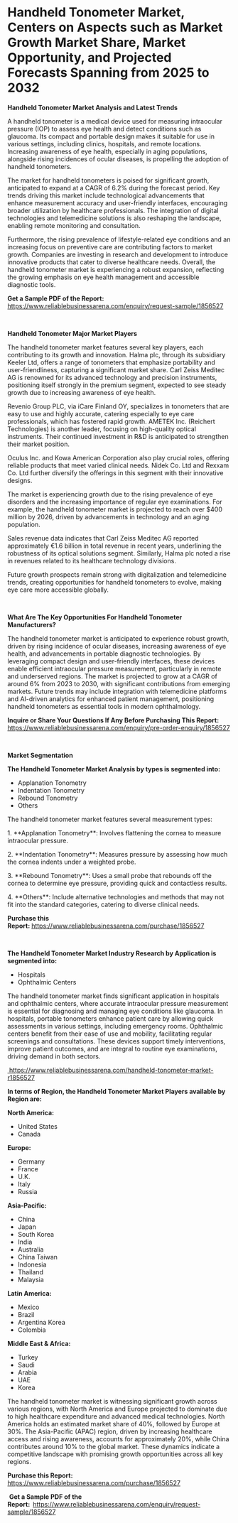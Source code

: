 <p><h1>Handheld Tonometer Market, Centers on Aspects such as Market Growth Market Share, Market Opportunity, and Projected Forecasts Spanning from 2025 to 2032</h1></p><p><strong>Handheld Tonometer Market Analysis and Latest Trends</strong></p>
<p><p>A handheld tonometer is a medical device used for measuring intraocular pressure (IOP) to assess eye health and detect conditions such as glaucoma. Its compact and portable design makes it suitable for use in various settings, including clinics, hospitals, and remote locations. Increasing awareness of eye health, especially in aging populations, alongside rising incidences of ocular diseases, is propelling the adoption of handheld tonometers.</p><p>The market for handheld tonometers is poised for significant growth, anticipated to expand at a CAGR of 6.2% during the forecast period. Key trends driving this market include technological advancements that enhance measurement accuracy and user-friendly interfaces, encouraging broader utilization by healthcare professionals. The integration of digital technologies and telemedicine solutions is also reshaping the landscape, enabling remote monitoring and consultation.</p><p>Furthermore, the rising prevalence of lifestyle-related eye conditions and an increasing focus on preventive care are contributing factors to market growth. Companies are investing in research and development to introduce innovative products that cater to diverse healthcare needs. Overall, the handheld tonometer market is experiencing a robust expansion, reflecting the growing emphasis on eye health management and accessible diagnostic tools.</p></p>
<p><strong>Get a Sample PDF of the Report:&nbsp;</strong> <a href="https://www.reliablebusinessarena.com/enquiry/request-sample/1856527?utm_campaign=2958&utm_medium=2&utm_source=Github&utm_content=ia&utm_term=13042025&utm_id=handheld-tonometer">https://www.reliablebusinessarena.com/enquiry/request-sample/1856527</a></p>
<p>&nbsp;</p>
<p><strong>Handheld Tonometer Major Market Players</strong></p>
<p><p>The handheld tonometer market features several key players, each contributing to its growth and innovation. Halma plc, through its subsidiary Keeler Ltd, offers a range of tonometers that emphasize portability and user-friendliness, capturing a significant market share. Carl Zeiss Meditec AG is renowned for its advanced technology and precision instruments, positioning itself strongly in the premium segment, expected to see steady growth due to increasing awareness of eye health.</p><p>Revenio Group PLC, via iCare Finland OY, specializes in tonometers that are easy to use and highly accurate, catering especially to eye care professionals, which has fostered rapid growth. AMETEK Inc. (Reichert Technologies) is another leader, focusing on high-quality optical instruments. Their continued investment in R&D is anticipated to strengthen their market position.</p><p>Oculus Inc. and Kowa American Corporation also play crucial roles, offering reliable products that meet varied clinical needs. Nidek Co. Ltd and Rexxam Co. Ltd further diversify the offerings in this segment with their innovative designs.</p><p>The market is experiencing growth due to the rising prevalence of eye disorders and the increasing importance of regular eye examinations. For example, the handheld tonometer market is projected to reach over $400 million by 2026, driven by advancements in technology and an aging population.</p><p>Sales revenue data indicates that Carl Zeiss Meditec AG reported approximately €1.6 billion in total revenue in recent years, underlining the robustness of its optical solutions segment. Similarly, Halma plc noted a rise in revenues related to its healthcare technology divisions.</p><p>Future growth prospects remain strong with digitalization and telemedicine trends, creating opportunities for handheld tonometers to evolve, making eye care more accessible globally.</p></p>
<p>&nbsp;</p>
<p><strong>What Are The Key Opportunities For Handheld Tonometer Manufacturers?</strong></p>
<p><p>The handheld tonometer market is anticipated to experience robust growth, driven by rising incidence of ocular diseases, increasing awareness of eye health, and advancements in portable diagnostic technologies. By leveraging compact design and user-friendly interfaces, these devices enable efficient intraocular pressure measurement, particularly in remote and underserved regions. The market is projected to grow at a CAGR of around 6% from 2023 to 2030, with significant contributions from emerging markets. Future trends may include integration with telemedicine platforms and AI-driven analytics for enhanced patient management, positioning handheld tonometers as essential tools in modern ophthalmology.</p></p>
<p><strong>Inquire or Share Your Questions If Any Before Purchasing This Report:</strong> <a href="https://www.reliablebusinessarena.com/enquiry/pre-order-enquiry/1856527?utm_campaign=2958&utm_medium=2&utm_source=Github&utm_content=ia&utm_term=13042025&utm_id=handheld-tonometer">https://www.reliablebusinessarena.com/enquiry/pre-order-enquiry/1856527</a></p>
<p>&nbsp;</p>
<p><strong>Market Segmentation</strong></p>
<p><strong>The Handheld Tonometer Market Analysis by types is segmented into:</strong></p>
<p><ul><li>Applanation Tonometry</li><li>Indentation Tonometry</li><li>Rebound Tonometry</li><li>Others</li></ul></p>
<p><p>The handheld tonometer market features several measurement types: </p><p>1. **Applanation Tonometry**: Involves flattening the cornea to measure intraocular pressure. </p><p>2. **Indentation Tonometry**: Measures pressure by assessing how much the cornea indents under a weighted probe.</p><p>3. **Rebound Tonometry**: Uses a small probe that rebounds off the cornea to determine eye pressure, providing quick and contactless results.</p><p>4. **Others**: Include alternative technologies and methods that may not fit into the standard categories, catering to diverse clinical needs.</p></p>
<p><strong>Purchase this Report:&nbsp;</strong><a href="https://www.reliablebusinessarena.com/purchase/1856527?utm_campaign=2958&utm_medium=2&utm_source=Github&utm_content=ia&utm_term=13042025&utm_id=handheld-tonometer">https://www.reliablebusinessarena.com/purchase/1856527</a></p>
<p>&nbsp;</p>
<p><strong>The Handheld Tonometer Market Industry Research by Application is segmented into:</strong></p>
<p><ul><li>Hospitals</li><li>Ophthalmic Centers</li></ul></p>
<p><p>The handheld tonometer market finds significant application in hospitals and ophthalmic centers, where accurate intraocular pressure measurement is essential for diagnosing and managing eye conditions like glaucoma. In hospitals, portable tonometers enhance patient care by allowing quick assessments in various settings, including emergency rooms. Ophthalmic centers benefit from their ease of use and mobility, facilitating regular screenings and consultations. These devices support timely interventions, improve patient outcomes, and are integral to routine eye examinations, driving demand in both sectors.</p></p>
<p><a href="https://www.reliablebusinessarena.com/handheld-tonometer-market-r1856527?utm_campaign=2958&utm_medium=2&utm_source=Github&utm_content=ia&utm_term=13042025&utm_id=handheld-tonometer">&nbsp;https://www.reliablebusinessarena.com/handheld-tonometer-market-r1856527</a></p>
<p><strong>In terms of Region, the Handheld Tonometer Market Players available by Region are:</strong></p>
<p>
    <p> <strong> North America: </strong>
        <ul>
            <li>United States</li>
            <li>Canada</li>
        </ul>
        </p> 
    <p> <strong> Europe: </strong>
        <ul>
            <li>Germany</li>
            <li>France</li>
            <li>U.K.</li>
            <li>Italy</li>
            <li>Russia</li>
        </ul>
        </p> 
    <p> <strong> Asia-Pacific: </strong>
        <ul>
            <li>China</li>
            <li>Japan</li>
            <li>South Korea</li>
            <li>India</li>
            <li>Australia</li>
            <li>China Taiwan</li>
            <li>Indonesia</li>
            <li>Thailand</li>
            <li>Malaysia</li>
        </ul>
        </p> 
    <p> <strong> Latin America: </strong>
        <ul>
            <li>Mexico</li>
            <li>Brazil</li>
            <li>Argentina Korea</li>
            <li>Colombia</li>
        </ul>
        </p> 
    <p> <strong> Middle East & Africa: </strong>
        <ul>
            <li>Turkey</li>
            <li>Saudi</li>
            <li>Arabia</li>
            <li>UAE</li>
            <li>Korea</li>
        </ul>
    </p>
    </p>
<p><p>The handheld tonometer market is witnessing significant growth across various regions, with North America and Europe projected to dominate due to high healthcare expenditure and advanced medical technologies. North America holds an estimated market share of 40%, followed by Europe at 30%. The Asia-Pacific (APAC) region, driven by increasing healthcare access and rising awareness, accounts for approximately 20%, while China contributes around 10% to the global market. These dynamics indicate a competitive landscape with promising growth opportunities across all key regions.</p></p>
<p><strong>Purchase this Report: </strong><a href="https://www.reliablebusinessarena.com/purchase/1856527?utm_campaign=2958&utm_medium=2&utm_source=Github&utm_content=ia&utm_term=13042025&utm_id=handheld-tonometer">https://www.reliablebusinessarena.com/purchase/1856527</a></p>
<p>&nbsp;<strong>Get a Sample PDF of the Report:&nbsp;&nbsp;</strong><a href="https://www.reliablebusinessarena.com/enquiry/request-sample/1856527?utm_campaign=2958&utm_medium=2&utm_source=Github&utm_content=ia&utm_term=13042025&utm_id=handheld-tonometer">https://www.reliablebusinessarena.com/enquiry/request-sample/1856527</a></p>
<p><strong></strong></p>
<p><p></p><p></p><p></p></p>